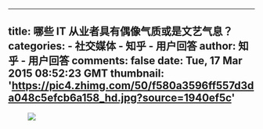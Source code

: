 
---
title: 哪些 IT 从业者具有偶像气质或是文艺气息？
categories: 
    - 社交媒体
    - 知乎 - 用户回答
author: 知乎 - 用户回答
comments: false
date: Tue, 17 Mar 2015 08:52:23 GMT
thumbnail: 'https://pic4.zhimg.com/50/f580a3596ff557d3da048c5efcb6a158_hd.jpg?source=1940ef5c'
---

<div>   
<figure><img data-rawheight="450" data-rawwidth="600" src="https://pic4.zhimg.com/50/f580a3596ff557d3da048c5efcb6a158_hd.jpg?source=1940ef5c" class="origin_image zh-lightbox-thumb lazy" data-original="https://pic4.zhimg.com/f580a3596ff557d3da048c5efcb6a158_r.jpg?source=1940ef5c" data-actualsrc="https://pic4.zhimg.com/50/f580a3596ff557d3da048c5efcb6a158_hd.jpg?source=1940ef5c" referrerpolicy="no-referrer"></figure>  
</div>
            